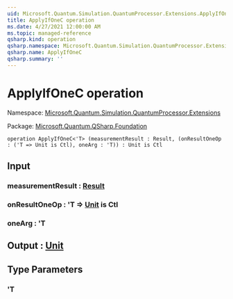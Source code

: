 ```yaml
---
uid: Microsoft.Quantum.Simulation.QuantumProcessor.Extensions.ApplyIfOneC
title: ApplyIfOneC operation
ms.date: 4/27/2021 12:00:00 AM
ms.topic: managed-reference
qsharp.kind: operation
qsharp.namespace: Microsoft.Quantum.Simulation.QuantumProcessor.Extensions
qsharp.name: ApplyIfOneC
qsharp.summary: ''
---
```


# ApplyIfOneC operation

Namespace: [Microsoft.Quantum.Simulation.QuantumProcessor.Extensions](xref:Microsoft.Quantum.Simulation.QuantumProcessor.Extensions)

Package: [Microsoft.Quantum.QSharp.Foundation](https://nuget.org/packages/Microsoft.Quantum.QSharp.Foundation)




```qsharp
operation ApplyIfOneC<'T> (measurementResult : Result, (onResultOneOp : ('T => Unit is Ctl), oneArg : 'T)) : Unit is Ctl
```


## Input

### measurementResult : [Result](xref:microsoft.quantum.qsharp.valueliterals#result-literal)




### onResultOneOp : 'T => [Unit](xref:microsoft.quantum.qsharp.valueliterals#unit-literal)  is Ctl




### oneArg : 'T





## Output : [Unit](xref:microsoft.quantum.qsharp.valueliterals#unit-literal)



## Type Parameters

### 'T

